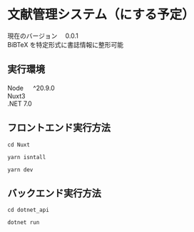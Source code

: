 # 文献管理システム（にする予定）

現在のバージョン　 0.0.1 <br>
BiBTeX を特定形式に書誌情報に整形可能

## 実行環境

Node 　 ^20.9.0 　<br>
Nuxt3 <br>
\.NET 7.0

## フロントエンド実行方法

`cd Nuxt`

`yarn isntall`

`yarn dev`

## バックエンド実行方法

`cd dotnet_api`

`dotnet run`
